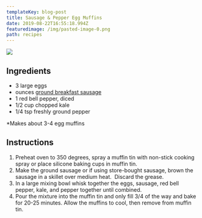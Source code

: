 ```yaml
---
templateKey: blog-post
title: Sausage & Pepper Egg Muffins
date: 2019-08-22T16:55:18.994Z
featuredimage: /img/pasted-image-0.png
path: recipes
---
```

![](/img/pasted-image-0.png)

## Ingredients

* 3 large eggs
* ounces [ground breakfast sausage](https://www.galonamission.com/ground-breakfast-sausage-for-casseroles/)  
* 1 red bell pepper, diced
* 1/2 cup chopped kale
* 1/4 tsp freshly ground pepper

\*Makes about 3-4 egg muffins

## Instructions

1. Preheat oven to 350 degrees, spray a muffin tin with non-stick cooking spray or place silicone baking cups in muffin tin.
2. Make the ground sausage or if using store-bought sausage, brown the sausage in a skillet over medium heat.  Discard the grease.
3. In a large mixing bowl whisk together the eggs, sausage, red bell pepper, kale, and pepper together until combined.
4. Pour the mixture into the muffin tin and only fill 3/4 of the way and bake for 20-25 minutes. Allow the muffins to cool, then remove from muffin tin.
